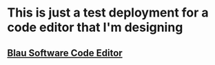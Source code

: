 # This is just a test deployment for a code editor that I'm designing
## [Blau Software Code Editor](blau-computers.github.io/code-editor)

